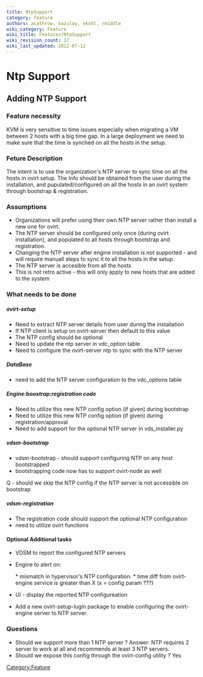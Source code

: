 ```yaml
---
title: NtpSupport
category: feature
authors: acathrow, bazulay, ekohl, rmiddle
wiki_category: Feature
wiki_title: Features/NtpSupport
wiki_revision_count: 17
wiki_last_updated: 2012-07-12
---
```


# Ntp Support

## Adding NTP Support

### Feature necessity

KVM is very sensitive to time issues especially when migrating a VM between 2 hosts with a big time gap. In a large deployment we need to make sure that the time is synched on all the hosts in the setup.

### Feture Description

The intent is to use the organization's NTP server to sync time on all the hosts in ovirt setup. The Info should be obtained from the user during the installation, and pupulated/configured on all the hosts in an ovirt system through bootstrap & registration.

### Assumptions

*   Organizations will prefer using their own NTP server rather than install a new one for ovirt.
*   The NTP server should be configured only once (during ovirt installation), and populated to all hosts through bootstrap and registration.
*   Changing the NTP server after engine installation is not supported - and will require manuall steps to sync it to all the hosts in the setup.
*   The NTP server is accesible from all the hosts
*   This is not retro active - this will only apply to new hosts that are added to the system

### What needs to be done

##### ovirt-setup

*   Need to extract NTP server details from user during the installation
*   If NTP client is setup on ovirt-server then default to this value
*   The NTP config should be optional
*   Need to update the ntp server in vdc_option table
*   Need to configure the ovirt-server ntp to sync with the NTP server

##### DataBase

*   need to add the NTP server configuration to the vdc_options table

##### Engine:boostrap:registration code

*   Need to utilize this new NTP config option (if given) during bootstrap
*   Need to utilize this new NTP config option (if given) during registration/approval
*   Need to add support for the optional NTP server in vds_installer.py

##### vdsm-bootstrap

*   vdsm-bootstrap - should support configuring NTP on any host bootstrapped
*   bootstrapping code now has to support ovirt-node as well

Q - should we skip the NTP config if the NTP server is not accessible on bootstrap

##### vdsm-registration

*   The registration code should support the optional NTP configuration
*   need to utilize ovirt functions

#### Optional Additional tasks

*   VDSM to report the configured NTP servers
*   Engine to alert on:

      * mismatch in hypervisor's NTP configuration.
      * time diff from ovirt-engine service is greater than X (x = config param ???)

*   UI - display the reported NTP configureation
*   Add a new ovirt-setup-lugin package to enable configuring the ovirt-engine server to NTP server.

### Questions

*   Should we support more than 1 NTP server ? Answer: NTP requires 2 server to work at all and recommends at least 3 NTP servers.
*   Should we expose this config through the ovirt-config utility ? Yes

<Category:Feature>
